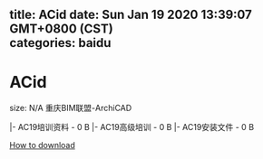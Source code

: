 
title: ACid
date: Sun Jan 19 2020 13:39:07 GMT+0800 (CST)    
categories: baidu
---

# ACid
size: N/A
 重庆BIM联盟-ArchiCAD
 
|- AC19培训资料 - 0 B
|- AC19高级培训 - 0 B
|- AC19安装文件 - 0 B

[How to download](https://bpcam.bemobtrk.com/go/2ceec3aa-1ca2-46d6-b9ff-aaa5c184517c?jno=3719)